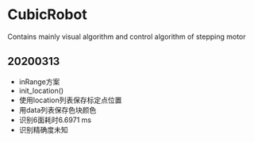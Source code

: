 # CubicRobot
Contains mainly visual algorithm and control algorithm of stepping motor

## 20200313
- inRange方案
- init_location()
- 使用location列表保存标定点位置
- 用data列表保存色块颜色
- 识别6面耗时6.6971 ms
- 识别精确度未知
